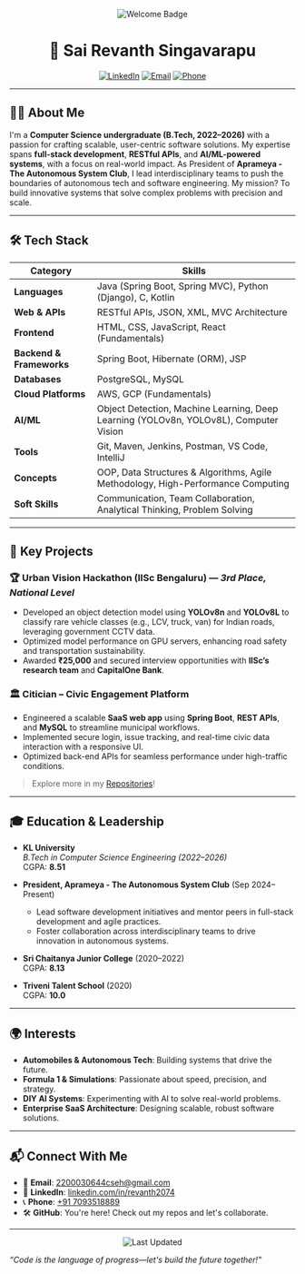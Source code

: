 <p align="center">
  <img src="https://img.shields.io/badge/-Hello%2C%20I'm%20Sai%20Revanth%20Singavarapu-blueviolet?style=flat-square" alt="Welcome Badge"/>
</p>

<h1 align="center">🚀 Sai Revanth Singavarapu</h1>
<p align="center">
  <a href="https://linkedin.com/in/revanth2074"><img src="https://img.shields.io/badge/LinkedIn-0077B5?style=flat-square&logo=linkedin&logoColor=white" alt="LinkedIn"/></a>
  <a href="mailto:revanth.2074@gmail.com"><img src="https://img.shields.io/badge/Email-D14836?style=flat-square&logo=gmail&logoColor=white" alt="Email"/></a>
  <a href="tel:+917093518889"><img src="https://img.shields.io/badge/Phone-25D366?style=flat-square&logo=whatsapp&logoColor=white" alt="Phone"/></a>
</p>

---

## 👨‍💻 About Me
I'm a **Computer Science undergraduate (B.Tech, 2022–2026)** with a passion for crafting scalable, user-centric software solutions. My expertise spans **full-stack development**, **RESTful APIs**, and **AI/ML-powered systems**, with a focus on real-world impact. As President of **Aprameya - The Autonomous System Club**, I lead interdisciplinary teams to push the boundaries of autonomous tech and software engineering. My mission? To build innovative systems that solve complex problems with precision and scale.

---

## 🛠️ Tech Stack
| **Category**            | **Skills**                                                                 |
|-------------------------|---------------------------------------------------------------------------|
| **Languages**           | Java (Spring Boot, Spring MVC), Python (Django), C, Kotlin                 |
| **Web & APIs**          | RESTful APIs, JSON, XML, MVC Architecture                                 |
| **Frontend**            | HTML, CSS, JavaScript, React (Fundamentals)                                |
| **Backend & Frameworks**| Spring Boot, Hibernate (ORM), JSP                                         |
| **Databases**           | PostgreSQL, MySQL                                                         |
| **Cloud Platforms**     | AWS, GCP (Fundamentals)                                                   |
| **AI/ML**               | Object Detection, Machine Learning, Deep Learning (YOLOv8n, YOLOv8L), Computer Vision |
| **Tools**               | Git, Maven, Jenkins, Postman, VS Code, IntelliJ                           |
| **Concepts**            | OOP, Data Structures & Algorithms, Agile Methodology, High-Performance Computing |
| **Soft Skills**         | Communication, Team Collaboration, Analytical Thinking, Problem Solving    |

---

## 🌟 Key Projects
### 🏆 Urban Vision Hackathon (IISc Bengaluru) — *3rd Place, National Level*
- Developed an object detection model using **YOLOv8n** and **YOLOv8L** to classify rare vehicle classes (e.g., LCV, truck, van) for Indian roads, leveraging government CCTV data.
- Optimized model performance on GPU servers, enhancing road safety and transportation sustainability.
- Awarded **₹25,000** and secured interview opportunities with **IISc’s research team** and **CapitalOne Bank**.

### 🏛️ Citician – Civic Engagement Platform
- Engineered a scalable **SaaS web app** using **Spring Boot**, **REST APIs**, and **MySQL** to streamline municipal workflows.
- Implemented secure login, issue tracking, and real-time civic data interaction with a responsive UI.
- Optimized back-end APIs for seamless performance under high-traffic conditions.

> Explore more in my [Repositories](#)!

---

## 🎓 Education & Leadership
- **KL University**  
  *B.Tech in Computer Science Engineering (2022–2026)*  
  CGPA: **8.51**

- **President, Aprameya - The Autonomous System Club** (Sep 2024–Present)  
  - Lead software development initiatives and mentor peers in full-stack development and agile practices.
  - Foster collaboration across interdisciplinary teams to drive innovation in autonomous systems.

- **Sri Chaitanya Junior College** (2020–2022)  
  CGPA: **8.13**

- **Triveni Talent School** (2020)  
  CGPA: **10.0**

---

## 🌍 Interests
- **Automobiles & Autonomous Tech**: Building systems that drive the future.  
- **Formula 1 & Simulations**: Passionate about speed, precision, and strategy.  
- **DIY AI Systems**: Experimenting with AI to solve real-world problems.  
- **Enterprise SaaS Architecture**: Designing scalable, robust software solutions.

---

## 📬 Connect With Me
- 📧 **Email**: [2200030644cseh@gmail.com](mailto:2200030644cseh@gmail.com)  
- 🔗 **LinkedIn**: [linkedin.com/in/revanth2074](https://linkedin.com/in/revanth2074)  
- 📞 **Phone**: [+91 7093518889](tel:+917093518889)  
- 🛠️ **GitHub**: You're here! Check out my repos and let's collaborate.

---

<p align="center">
  <img src="https://img.shields.io/badge/Last%20Updated-July%2011%2C%202025-brightgreen?style=flat-square" alt="Last Updated"/>
</p>

*“Code is the language of progress—let's build the future together!”*
